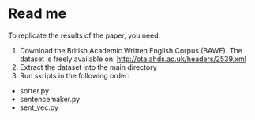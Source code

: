 # Read me

To replicate the results of the paper, you need:

1. Download the British Academic Written English Corpus (BAWE). The dataset is freely available on: http://ota.ahds.ac.uk/headers/2539.xml
2. Extract the dataset into the main directory 
3. Run skripts in the following order:
- sorter.py 
- sentencemaker.py
- sent_vec.py
